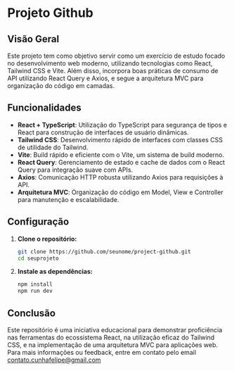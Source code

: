 # Projeto Github

## Visão Geral

Este projeto tem como objetivo servir como um exercício de estudo focado no desenvolvimento web moderno, utilizando tecnologias como React, Tailwind CSS e Vite. Além disso, incorpora boas práticas de consumo de API utilizando React Query e Axios, e segue a arquitetura MVC para organização do código em camadas.

## Funcionalidades

- **React + TypeScript**: Utilização do TypeScript para segurança de tipos e React para construção de interfaces de usuário dinâmicas.
- **Tailwind CSS**: Desenvolvimento rápido de interfaces com classes CSS de utilidade do Tailwind.
- **Vite**: Build rápido e eficiente com o Vite, um sistema de build moderno.
- **React Query**: Gerenciamento de estado e cache de dados com o React Query para integração suave com APIs.
- **Axios**: Comunicação HTTP robusta utilizando Axios para requisições à API.
- **Arquitetura MVC**: Organização do código em Model, View e Controller para manutenção e escalabilidade.

## Configuração

1. **Clone o repositório:**
   ```bash
   git clone https://github.com/seunome/project-github.git
   cd seuprojeto
2. **Instale as dependências:**
   ```bash
   npm install
   npm run dev

## Conclusão
Este repositório é uma iniciativa educacional para demonstrar proficiência nas ferramentas do ecossistema React, na utilização eficaz do Tailwind CSS, e na implementação de uma arquitetura MVC para aplicações web. Para mais informações ou feedback, entre em contato pelo email contato.cunhafelipe@gmail.com
